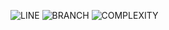 ![LINE](https://img.shields.io/badge/line--coverage-79%25-yellow.svg)
![BRANCH](https://img.shields.io/badge/branch--coverage-40%25-red.svg)
![COMPLEXITY](https://img.shields.io/badge/complexity-1.92-brightgreen.svg)
